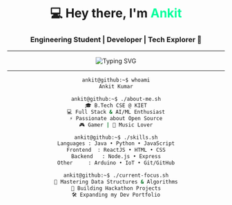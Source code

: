 <h1 align="center">💻 Hey there, I'm <span style="color:#00FF9C;">Ankit</span></h1>
<h3 align="center">Engineering Student | Developer | Tech Explorer 🚀</h3>

---

<!-- Typing animation -->
<p align="center">
  <img src="https://readme-typing-svg.herokuapp.com?color=%2300FF9C&size=26&center=true&vCenter=true&width=650&lines=Welcome+to+my+GitHub!;I+build+cool+things+with+code;Learning+%26+creating+every+day;Let's+connect+and+collaborate!" alt="Typing SVG" />
</p>

---

<!-- Fake terminal style -->
<div align="center">

```bash
ankit@github:~$ whoami
Ankit Kumar

ankit@github:~$ ./about-me.sh
🎓 B.Tech CSE @ KIET
💻 Full Stack & AI/ML Enthusiast
⚡ Passionate about Open Source
🎮 Gamer | 🎵 Music Lover

ankit@github:~$ ./skills.sh
Languages : Java • Python • JavaScript
Frontend  : ReactJS • HTML • CSS
Backend   : Node.js • Express
Other     : Arduino • IoT • Git/GitHub

ankit@github:~$ ./current-focus.sh
🌱 Mastering Data Structures & Algorithms
🚀 Building Hackathon Projects
🛠️ Expanding my Dev Portfolio
